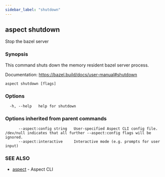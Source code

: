 ```yaml
---
sidebar_label: "shutdown"
---
```

## aspect shutdown

Stop the bazel server

### Synopsis

This command shuts down the memory resident bazel server process.

Documentation: <https://bazel.build/docs/user-manual#shutdown>

```
aspect shutdown [flags]
```

### Options

```
  -h, --help   help for shutdown
```

### Options inherited from parent commands

```
      --aspect:config string   User-specified Aspect CLI config file. /dev/null indicates that all further --aspect:config flags will be ignored.
      --aspect:interactive     Interactive mode (e.g. prompts for user input)
```

### SEE ALSO

* [aspect](aspect.md)	 - Aspect CLI

